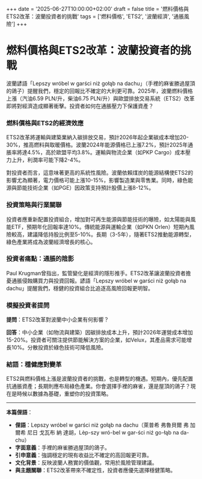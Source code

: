 +++
date = '2025-06-27T10:00:00+02:00'
draft = false
title = '燃料價格與ETS2改革：波蘭投資者的挑戰'
tags = ['燃料價格', 'ETS2', '波蘭經濟', '通脹風險']
+++

# 燃料價格與ETS2改革：波蘭投資者的挑戰

波蘭諺語「Lepszy wróbel w garści niż gołąb na dachu」（手裡的麻雀勝過屋頂的鴿子）提醒我們，穩定的回報比不確定的大利更可靠。2025年，波蘭燃料價格上漲（汽油6.59 PLN/升，柴油6.75 PLN/升）與歐盟排放交易系統（ETS2）改革即將對經濟造成顯著衝擊。投資者如何在通脹壓力下保護資產？[](https://www.pulshr.pl/edukacja/koniec-z-obowiazkowa-matura-z-matematyki-dokumenty-w-sejmie%2C111165.html)

### 燃料價格與ETS2的經濟效應

ETS2改革將運輸與建築業納入碳排放交易，預計2026年起企業碳成本增加20-30%，推高燃料與取暖價格。波蘭2024年能源價格已上漲7.2%，預計2025年通脹率將達4.5%，高於歐盟平均3.8%。運輸與物流企業（如PKP Cargo）成本壓力上升，利潤率可能下降2-4%。

對投資者而言，這意味著更高的系統性風險。波蘭依賴煤炭的能源結構使ETS2的影響尤為顯著，電力價格可能上漲10-15%，影響製造業與零售業。同時，綠色能源與節能技術企業（如PGE）因政策支持預計股價上漲8-12%。

### 投資策略與行業關聯

投資者應重新配置投資組合，增加對可再生能源與節能技術的曝險，如太陽能與風能ETF，預期年化回報率達10%。傳統能源與運輸企業（如PKN Orlen）短期內風險較高，建議降低持股比例至5-10%。長期（3-5年），隨著ETS2推動能源轉型，綠色產業將成為波蘭經濟增長的核心。

### 投資者痛點：通脹的陰影

Paul Krugman曾指出，監管變化是經濟的隱形推手。ETS2改革讓波蘭投資者擔憂通脹侵蝕購買力與投資回報。諺語「Lepszy wróbel w garści niż gołąb na dachu」提醒我們，穩健的投資組合比追逐高風險回報更明智。

### 模擬投資者提問

**提問**：ETS2改革對波蘭中小企業有何影響？

**回答**：中小企業（如物流與建築）因碳排放成本上升，預計2026年運營成本增加15-20%。投資者可關注提供節能解決方案的企業，如Velux，其產品需求可能增長10%。分散投資於綠色技術可降低風險。

### 結語：穩健應對變革

ETS2與燃料價格上漲是波蘭投資者的挑戰，也是轉型的機遇。短期內，優先配置抗通脹資產；長期則應布局綠色產業。你會選擇手裡的麻雀，還是屋頂的鴿子？現在是時候以數據為基礎，重塑你的投資策略。

---

**本篇俚語**：

- **俚語**：Lepszy wróbel w garści niż gołąb na dachu（萊普希 弗魯貝爾 弗 加爾希 尼日 戈瓦布 納 達胡，Lèp-szy wró-bel w gar-ści niź go-łąb na da-chu）
- **字面意義**：手裡的麻雀勝過屋頂的鴿子。
- **引申意義**：強調穩定的現有收益比不確定的高回報更可靠。
- **文化背景**：反映波蘭人務實的價值觀，常用於風險管理建議。
- **與主題關聯**：ETS2改革帶來不確定性，投資者應優先選擇穩健策略。
